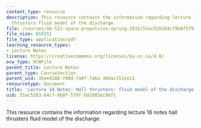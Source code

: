```yaml
---
content_type: resource
description: This resource contains the information regarding lecture 18 notes hall
  thrusters fluid model of the discharge.
file: /courses/16-522-space-propulsion-spring-2015/55ac528364c79b0f579fb92d02ec8bf1_MIT16_522S15_Lecture18.pdf
file_size: 819311
file_type: application/pdf
learning_resource_types:
- Lecture Notes
license: https://creativecommons.org/licenses/by-nc-sa/4.0/
ocw_type: OCWFile
parent_title: Lecture Notes
parent_type: CourseSection
parent_uid: 35ee9188-780d-7a6f-7a6a-369ac1532e11
resourcetype: Document
title: 'Lecture 18 Notes: Hall thrusters: fluid model of the discharge'
uid: 55ac5283-64c7-9b0f-579f-b92d02ec8bf1
---
```

This resource contains the information regarding lecture 18 notes hall thrusters fluid model of the discharge.